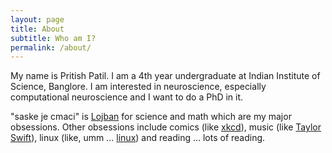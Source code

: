 ```yaml
---
layout: page
title: About
subtitle: Who am I?
permalink: /about/
---
```


My name is Pritish Patil. I am a 4th year undergraduate at Indian Institute of Science, Banglore. I am interested in neuroscience, especially computational neuroscience and I want to do a PhD in it.

"saske je cmaci" is [Lojban](http://en.wikipedia.org/wiki/Lojban "to the extent I understand lojban") for science and math which are my major obsessions. Other obsessions include comics (like [xkcd](http://xkcd.com)), music (like [Taylor Swift](http://lmgtfy.com/?q=taylor+swift "Yeah, you really shouldn't have questions about who she is.")), linux (like, umm ... [linux](http://en.wikipedia.org/wiki/Linux)) and reading ... lots of reading.